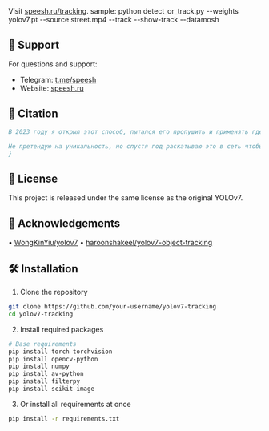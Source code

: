 ##

Visit [speesh.ru/tracking](https://speesh.ru/tracking).
sample: python detect_or_track.py --weights yolov7.pt --source street.mp4 --track --show-track --datamosh

## 🤝 Support

For questions and support:

- Telegram: [t.me/speesh](https://t.me/speesh)
- Website: [speesh.ru](https://speesh.ru)

## 📝 Citation

```bibtex
В 2023 году я открыл этот способ, пытался его пропушить и применять где только можно. В следующем году успешно защитил диплом бакалавра на эту тему. Спустя время начал находить неестественные попытки это повторить. Ребята делали это с помощью AE и собственноручно. Такой способ реализации нарушает всю мою идеологию, ибо я считаю что настоящий вебпанк не должен быть фейковым.

Не претендую на уникальность, но спустя год раскатываю это в сеть чтобы как можно больше людей знали как делать нужно.
}
```

## 📜 License

This project is released under the same license as the original YOLOv7.

## 🙏 Acknowledgements

• [WongKinYiu/yolov7](https://github.com/WongKinYiu/yolov7)
• [haroonshakeel/yolov7-object-tracking
](https://github.com/haroonshakeel/yolov7-object-tracking)

## 🛠️ Installation

1. Clone the repository

```bash
git clone https://github.com/your-username/yolov7-tracking
cd yolov7-tracking
```

2. Install required packages

```bash
# Base requirements
pip install torch torchvision
pip install opencv-python
pip install numpy
pip install av-python
pip install filterpy
pip install scikit-image


```

3. Or install all requirements at once

```bash
pip install -r requirements.txt
```

